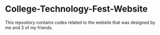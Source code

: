 # College-Technology-Fest-Website
This repository contains codes related to the website that was designed by me and 3 of my friends.
